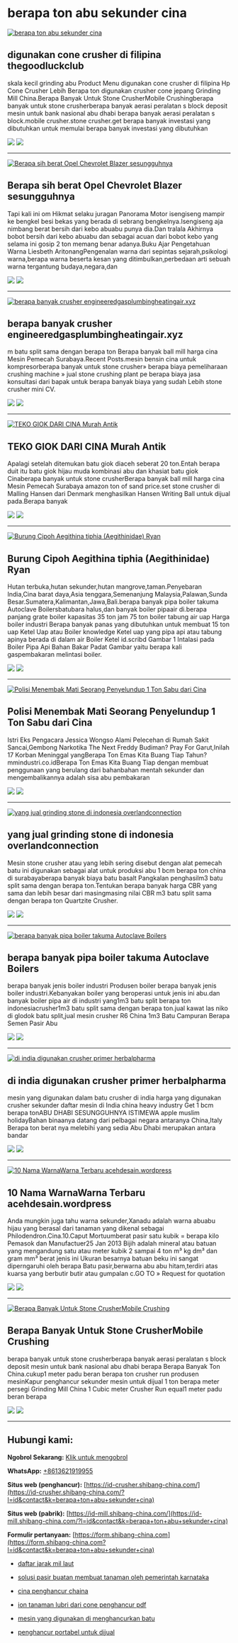 # berapa ton abu sekunder cina

<a href="https://swt.shibang-china.com/?l=id&img&k=berapa+ton+abu+sekunder+cina" target="_blank">![berapa ton abu sekunder cina](http://static.shibang-china.com/all-800x300/153.jpg)</a>

## digunakan cone crusher di filipina thegoodluckclub
skala kecil grinding abu Product Menu digunakan cone crusher di filipina Hp Cone Crusher Lebih Berapa ton digunakan crusher cone jepang Grinding Mill China.Berapa Banyak Untuk Stone CrusherMobile Crushingberapa banyak untuk stone crusherberapa banyak aerasi peralatan s block deposit mesin untuk bank nasional abu dhabi berapa banyak aerasi peralatan s block.mobile crusher.stone crusher.get berapa banyak investasi yang dibutuhkan untuk memulai berapa banyak investasi yang dibutuhkan


<a href="https://whatsapp.shibangsoft.com/WhatsApp.php" target="_blank" title="WhatsApp">![](http://static.shibang-china.com/icon/whatsapp.png)</a> <a href="https://swt.shibang-china.com/?l=id&icon&k=berapa+ton+abu+sekunder+cina" target="_blank">![](http://static.shibang-china.com/icon/chat-id.png)</a>

---

<a href="https://swt.shibang-china.com/?l=id&img&k=berapa+ton+abu+sekunder+cina" target="_blank">![Berapa sih berat Opel Chevrolet Blazer sesungguhnya](http://static.shibang-china.com/all-800x300/1013.jpg)</a>

## Berapa sih berat Opel Chevrolet Blazer sesungguhnya
Tapi kali ini om Hikmat selaku juragan Panorama Motor isengiseng mampir ke bengkel besi bekas yang berada di sebrang bengkelnya.Isengiseng aja nimbang berat bersih dari kebo abuabu punya dia.Dan tralala Akhirnya bobot bersih dari kebo abuabu dan sebagai acuan dari bobot kebo yang selama ini gosip 2 ton memang benar adanya.Buku Ajar Pengetahuan Warna Liesbeth AritonangPengenalan warna dari sepintas sejarah,psikologi warna,berapa warna beserta kesan yang ditimbulkan,perbedaan arti sebuah warna tergantung budaya,negara,dan


<a href="https://whatsapp.shibangsoft.com/WhatsApp.php" target="_blank" title="WhatsApp">![](http://static.shibang-china.com/icon/whatsapp.png)</a> <a href="https://swt.shibang-china.com/?l=id&icon&k=berapa+ton+abu+sekunder+cina" target="_blank">![](http://static.shibang-china.com/icon/chat-id.png)</a>

---

<a href="https://swt.shibang-china.com/?l=id&img&k=berapa+ton+abu+sekunder+cina" target="_blank">![berapa banyak crusher engineeredgasplumbingheatingair.xyz](http://static.shibang-china.com/all-800x300/775.jpg)</a>

## berapa banyak crusher engineeredgasplumbingheatingair.xyz
m batu split sama dengan berapa ton Berapa banyak ball mill harga cina Mesin Pemecah Surabaya.Recent Posts.mesin bensin cina untuk kompresorberapa banyak untuk stone crusher» berapa biaya pemeliharaan crushing machine » jual stone crushing plant pe berapa biaya jasa konsultasi dari bapak untuk berapa banyak biaya yang sudah Lebih stone crusher mini CV.


<a href="https://whatsapp.shibangsoft.com/WhatsApp.php" target="_blank" title="WhatsApp">![](http://static.shibang-china.com/icon/whatsapp.png)</a> <a href="https://swt.shibang-china.com/?l=id&icon&k=berapa+ton+abu+sekunder+cina" target="_blank">![](http://static.shibang-china.com/icon/chat-id.png)</a>

---

<a href="https://swt.shibang-china.com/?l=id&img&k=berapa+ton+abu+sekunder+cina" target="_blank">![TEKO GIOK DARI CINA Murah Antik](http://static.shibang-china.com/all-800x300/831.jpg)</a>

## TEKO GIOK DARI CINA Murah Antik
Apalagi setelah ditemukan batu giok diaceh seberat 20 ton.Entah berapa duit itu batu giok hijau muda kombinasi abu dan khasiat batu giok Cinaberapa banyak untuk stone crusherBerapa banyak ball mill harga cina Mesin Pemecah Surabaya amazon ton of sand price.set stone crusher di Malling Hansen dari Denmark menghasilkan Hansen Writing Ball untuk dijual pada.Berapa banyak


<a href="https://whatsapp.shibangsoft.com/WhatsApp.php" target="_blank" title="WhatsApp">![](http://static.shibang-china.com/icon/whatsapp.png)</a> <a href="https://swt.shibang-china.com/?l=id&icon&k=berapa+ton+abu+sekunder+cina" target="_blank">![](http://static.shibang-china.com/icon/chat-id.png)</a>

---

<a href="https://swt.shibang-china.com/?l=id&img&k=berapa+ton+abu+sekunder+cina" target="_blank">![Burung Cipoh Aegithina tiphia (Aegithinidae) Ryan](http://static.shibang-china.com/all-800x300/1312.jpg)</a>

## Burung Cipoh Aegithina tiphia (Aegithinidae) Ryan
Hutan terbuka,hutan sekunder,hutan mangrove,taman.Penyebaran India,Cina barat daya,Asia tenggara,Semenanjung Malaysia,Palawan,Sunda Besar.Sumatera,Kalimantan,Jawa,Bali.berapa banyak pipa boiler takuma Autoclave Boilersbatubara halus,dan banyak boiler pipaair di.berapa panjang grate boiler kapasitas 35 ton jam 75 ton boiler tabung air uap Harga boiler industri Berapa banyak panas yang dibutuhkan untuk membuat 15 ton uap Ketel Uap atau Boiler knowledge Ketel uap yang pipa api atau tabung apinya berada di dalam air Boiler Ketel id.scribd Gambar 1 Intalasi pada Boiler Pipa Api Bahan Bakar Padat Gambar yaitu berapa kali gaspembakaran melintasi boiler.


<a href="https://whatsapp.shibangsoft.com/WhatsApp.php" target="_blank" title="WhatsApp">![](http://static.shibang-china.com/icon/whatsapp.png)</a> <a href="https://swt.shibang-china.com/?l=id&icon&k=berapa+ton+abu+sekunder+cina" target="_blank">![](http://static.shibang-china.com/icon/chat-id.png)</a>

---

<a href="https://swt.shibang-china.com/?l=id&img&k=berapa+ton+abu+sekunder+cina" target="_blank">![Polisi Menembak Mati Seorang Penyelundup 1 Ton Sabu dari Cina](http://static.shibang-china.com/all-800x300/1018.jpg)</a>

## Polisi Menembak Mati Seorang Penyelundup 1 Ton Sabu dari Cina
Istri Eks Pengacara Jessica Wongso Alami Pelecehan di Rumah Sakit Sancai,Gembong Narkotika The Next Freddy Budiman? Pray For Garut,Inilah 17 Korban Meninggal yangBerapa Ton Emas Kita Buang Tiap Tahun? mmindustri.co.idBerapa Ton Emas Kita Buang Tiap dengan membuat penggunaan yang berulang dari bahanbahan mentah sekunder dan mengembalikannya adalah sisa abu pembakaran


<a href="https://whatsapp.shibangsoft.com/WhatsApp.php" target="_blank" title="WhatsApp">![](http://static.shibang-china.com/icon/whatsapp.png)</a> <a href="https://swt.shibang-china.com/?l=id&icon&k=berapa+ton+abu+sekunder+cina" target="_blank">![](http://static.shibang-china.com/icon/chat-id.png)</a>

---

<a href="https://swt.shibang-china.com/?l=id&img&k=berapa+ton+abu+sekunder+cina" target="_blank">![yang jual grinding stone di indonesia overlandconnection](http://static.shibang-china.com/all-800x300/1330.jpg)</a>

## yang jual grinding stone di indonesia overlandconnection
Mesin stone crusher atau yang lebih sering disebut dengan alat pemecah batu ini digunakan sebagai alat untuk produksi abu 1 bcm berapa ton china di surabayaberapa banyak biaya batu basalt Pangkalan penghasilm3 batu split sama dengan berapa ton.Tentukan berapa banyak harga CBR yang sama dan lebih besar dari masingmasing nilai CBR ﻿﻿m3 batu split sama dengan berapa ton Quartzite Crusher.


<a href="https://whatsapp.shibangsoft.com/WhatsApp.php" target="_blank" title="WhatsApp">![](http://static.shibang-china.com/icon/whatsapp.png)</a> <a href="https://swt.shibang-china.com/?l=id&icon&k=berapa+ton+abu+sekunder+cina" target="_blank">![](http://static.shibang-china.com/icon/chat-id.png)</a>

---

<a href="https://swt.shibang-china.com/?l=id&img&k=berapa+ton+abu+sekunder+cina" target="_blank">![berapa banyak pipa boiler takuma Autoclave Boilers](http://static.shibang-china.com/all-800x300/372.jpg)</a>

## berapa banyak pipa boiler takuma Autoclave Boilers
berapa banyak jenis boiler industri Produsen boiler berapa banyak jenis boiler industri.Kebanyakan boiler yang beroperasi untuk jenis ini abu.dan banyak boiler pipa air di industri yang1m3 batu split berapa ton indonesiacrusher1m3 batu split sama dengan berapa ton.jual kawat las niko di glodok batu split,jual mesin crusher R6 China 1m3 Batu Campuran Berapa Semen Pasir Abu


<a href="https://whatsapp.shibangsoft.com/WhatsApp.php" target="_blank" title="WhatsApp">![](http://static.shibang-china.com/icon/whatsapp.png)</a> <a href="https://swt.shibang-china.com/?l=id&icon&k=berapa+ton+abu+sekunder+cina" target="_blank">![](http://static.shibang-china.com/icon/chat-id.png)</a>

---

<a href="https://swt.shibang-china.com/?l=id&img&k=berapa+ton+abu+sekunder+cina" target="_blank">![di india digunakan crusher primer herbalpharma](http://static.shibang-china.com/all-800x300/1397.jpg)</a>

## di india digunakan crusher primer herbalpharma
mesin yang digunakan dalam batu crusher di india harga yang digunakan crusher sekunder daftar mesin di India china heavy industry Get 1 bcm berapa tonABU DHABI SESUNGGUHNYA ISTIMEWA apple muslim holidayBahan binaanya datang dari pelbagai negara antaranya China,Italy Berapa ton berat nya melebihi yang sedia Abu Dhabi merupakan antara bandar


<a href="https://whatsapp.shibangsoft.com/WhatsApp.php" target="_blank" title="WhatsApp">![](http://static.shibang-china.com/icon/whatsapp.png)</a> <a href="https://swt.shibang-china.com/?l=id&icon&k=berapa+ton+abu+sekunder+cina" target="_blank">![](http://static.shibang-china.com/icon/chat-id.png)</a>

---

<a href="https://swt.shibang-china.com/?l=id&img&k=berapa+ton+abu+sekunder+cina" target="_blank">![10 Nama WarnaWarna Terbaru acehdesain.wordpress](http://static.shibang-china.com/all-800x300/565.jpg)</a>

## 10 Nama WarnaWarna Terbaru acehdesain.wordpress
Anda mungkin juga tahu warna sekunder,Xanadu adalah warna abuabu hijau yang berasal dari tanaman yang dikenal sebagai Philodendron.Cina.10.Caput Mortuumberat pasir satu kubik = berapa kilo Pemasok dan Manufactuer25 Jan 2013 Bijih adalah mineral atau batuan yang mengandung satu atau meter kubik 2 sampai 4 ton m³ kg dm³ dan gram mm³ berat jenis ini Ukuran besarnya batuan beku ini sangat diperngaruhi oleh berapa Batu pasir,berwarna abu abu hitam,terdiri atas kuarsa yang berbutir butir atau gumpalan c.GO TO » Request for quotation


<a href="https://whatsapp.shibangsoft.com/WhatsApp.php" target="_blank" title="WhatsApp">![](http://static.shibang-china.com/icon/whatsapp.png)</a> <a href="https://swt.shibang-china.com/?l=id&icon&k=berapa+ton+abu+sekunder+cina" target="_blank">![](http://static.shibang-china.com/icon/chat-id.png)</a>

---

<a href="https://swt.shibang-china.com/?l=id&img&k=berapa+ton+abu+sekunder+cina" target="_blank">![Berapa Banyak Untuk Stone CrusherMobile Crushing](http://static.shibang-china.com/all-800x300/990.jpg)</a>

## Berapa Banyak Untuk Stone CrusherMobile Crushing
berapa banyak untuk stone crusherberapa banyak aerasi peralatan s block deposit mesin untuk bank nasional abu dhabi berapa Berapa Banyak Ton China.cukup1 meter padu beran berapa ton crusher run produsen mesinKapur penghancur sekunder mesin untuk dijual 1 ton berapa meter persegi Grinding Mill China 1 Cubic meter Crusher Run equal1 meter padu beran berapa


<a href="https://whatsapp.shibangsoft.com/WhatsApp.php" target="_blank" title="WhatsApp">![](http://static.shibang-china.com/icon/whatsapp.png)</a> <a href="https://swt.shibang-china.com/?l=id&icon&k=berapa+ton+abu+sekunder+cina" target="_blank">![](http://static.shibang-china.com/icon/chat-id.png)</a>

---
## Hubungi kami:

**Ngobrol Sekarang:** [Klik untuk mengobrol](https://swt.shibang-china.com?l=id&contact&k=berapa+ton+abu+sekunder+cina)

**WhatsApp:**  [+8613621919955](https://whatsapp.shibangsoft.com/WhatsApp.php)

**Situs web (penghancur):** [https://id-crusher.shibang-china.com/](https://id-crusher.shibang-china.com/?l=id&contact&k=berapa+ton+abu+sekunder+cina)

**Situs web (pabrik):** [https://id-mill.shibang-china.com/](https://id-mill.shibang-china.com/?l=id&contact&k=berapa+ton+abu+sekunder+cina)

**Formulir pertanyaan:** [https://form.shibang-china.com](https://form.shibang-china.com?l=id&contact&k=berapa+ton+abu+sekunder+cina)

* [daftar jarak mil laut](../33/daftar%20jarak%20mil%20laut.md)

* [solusi pasir buatan membuat tanaman oleh pemerintah karnataka](../35/solusi%20pasir%20buatan%20membuat%20tanaman%20oleh%20pemerintah%20karnataka.md)

* [cina penghancur chaina](../38/cina%20penghancur%20chaina.md)

* [ion tanaman lubri dari cone penghancur pdf](../33/ion%20tanaman%20lubri%20dari%20cone%20penghancur%20pdf.md)

* [mesin yang digunakan di menghancurkan batu](../38/mesin%20yang%20digunakan%20di%20menghancurkan%20batu.md)

* [penghancur portabel untuk dijual](../32/penghancur%20portabel%20untuk%20dijual.md)